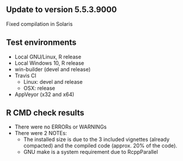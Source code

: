 
## Update to version 5.5.3.9000
Fixed compilation in Solaris

## Test environments
* Local GNU/Linux, R release
* Local Windows 10, R release
* win-builder (devel and release)
* Travis CI
  + Linux: devel and release
  + OSX: release
* AppVeyor (x32 and x64)

## R CMD check results
* There were no ERRORs or WARNINGs
* There were 2 NOTEs:
  + The installed size is due to the 3 included vignettes (already compacted)
    and the compiled code (approx. 20% of the code).
  + GNU make is a system requirement due to RcppParallel
